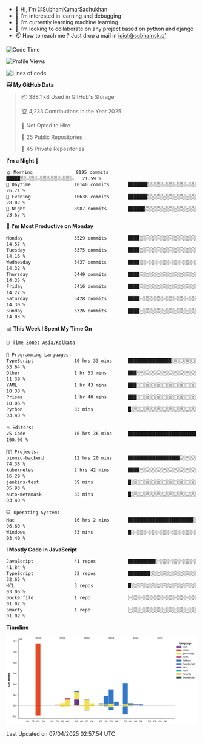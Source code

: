- 👋 Hi, I’m @SubhamKumarSadhukhan
- 👀 I’m interested in learning and debugging
- 🌱 I’m currently learning machine learning
- 💞️ I’m looking to collaborate on any project based on python and django
- 📫 How to reach me ?
      Just drop a mail in idiot@subhamsk.cf

<!---
SubhamKumarSadhukhan/SubhamKumarSadhukhan is a ✨ special ✨ repository because its `README.md` (this file) appears on your GitHub profile.
You can click the Preview link to take a look at your changes.
--->


<!--START_SECTION:waka-->
![Code Time](http://img.shields.io/badge/Code%20Time-2%2C828%20hrs%2031%20mins-blue)

![Profile Views](http://img.shields.io/badge/Profile%20Views-0-blue)

![Lines of code](https://img.shields.io/badge/From%20Hello%20World%20I%27ve%20Written-2.8%20million%20lines%20of%20code-blue)

**🐱 My GitHub Data** 

> 📦 388.1 kB Used in GitHub's Storage 
 > 
> 🏆 4,233 Contributions in the Year 2025
 > 
> 🚫 Not Opted to Hire
 > 
> 📜 25 Public Repositories 
 > 
> 🔑 45 Private Repositories 
 > 
**I'm a Night 🦉** 

```text
🌞 Morning                8195 commits        █████░░░░░░░░░░░░░░░░░░░░   21.59 % 
🌆 Daytime                10140 commits       ███████░░░░░░░░░░░░░░░░░░   26.71 % 
🌃 Evening                10638 commits       ███████░░░░░░░░░░░░░░░░░░   28.02 % 
🌙 Night                  8987 commits        ██████░░░░░░░░░░░░░░░░░░░   23.67 % 
```
📅 **I'm Most Productive on Monday** 

```text
Monday                   5529 commits        ████░░░░░░░░░░░░░░░░░░░░░   14.57 % 
Tuesday                  5375 commits        ████░░░░░░░░░░░░░░░░░░░░░   14.16 % 
Wednesday                5437 commits        ████░░░░░░░░░░░░░░░░░░░░░   14.32 % 
Thursday                 5449 commits        ████░░░░░░░░░░░░░░░░░░░░░   14.35 % 
Friday                   5416 commits        ████░░░░░░░░░░░░░░░░░░░░░   14.27 % 
Saturday                 5428 commits        ████░░░░░░░░░░░░░░░░░░░░░   14.30 % 
Sunday                   5326 commits        ████░░░░░░░░░░░░░░░░░░░░░   14.03 % 
```


📊 **This Week I Spent My Time On** 

```text
🕑︎ Time Zone: Asia/Kolkata

💬 Programming Languages: 
TypeScript               10 hrs 33 mins      ████████████████░░░░░░░░░   63.64 % 
Other                    1 hr 53 mins        ███░░░░░░░░░░░░░░░░░░░░░░   11.39 % 
YAML                     1 hr 43 mins        ███░░░░░░░░░░░░░░░░░░░░░░   10.38 % 
Prisma                   1 hr 40 mins        ███░░░░░░░░░░░░░░░░░░░░░░   10.06 % 
Python                   33 mins             █░░░░░░░░░░░░░░░░░░░░░░░░   03.40 % 

🔥 Editors: 
VS Code                  16 hrs 36 mins      █████████████████████████   100.00 % 

🐱‍💻 Projects: 
bionic-backend           12 hrs 20 mins      ███████████████████░░░░░░   74.38 % 
kubernetes               2 hrs 42 mins       ████░░░░░░░░░░░░░░░░░░░░░   16.29 % 
jenkins-test             59 mins             █░░░░░░░░░░░░░░░░░░░░░░░░   05.93 % 
auto-metamask            33 mins             █░░░░░░░░░░░░░░░░░░░░░░░░   03.40 % 

💻 Operating System: 
Mac                      16 hrs 2 mins       ████████████████████████░   96.60 % 
Windows                  33 mins             █░░░░░░░░░░░░░░░░░░░░░░░░   03.40 % 
```

**I Mostly Code in JavaScript** 

```text
JavaScript               41 repos            ██████████░░░░░░░░░░░░░░░   41.84 % 
TypeScript               32 repos            ████████░░░░░░░░░░░░░░░░░   32.65 % 
HCL                      3 repos             █░░░░░░░░░░░░░░░░░░░░░░░░   03.06 % 
Dockerfile               1 repo              ░░░░░░░░░░░░░░░░░░░░░░░░░   01.02 % 
Smarty                   1 repo              ░░░░░░░░░░░░░░░░░░░░░░░░░   01.02 % 
```



**Timeline**

![Lines of Code chart](https://raw.githubusercontent.com/SubhamKumarSadhukhan/SubhamKumarSadhukhan/main/assets/bar_graph.png)


 Last Updated on 07/04/2025 02:57:54 UTC
<!--END_SECTION:waka-->

